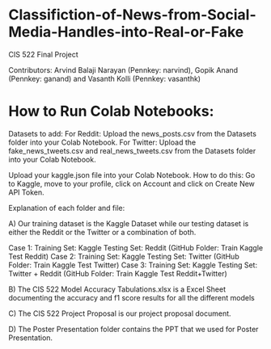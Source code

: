 # Classifiction-of-News-from-Social-Media-Handles-into-Real-or-Fake
CIS 522 Final Project

Contributors: Arvind Balaji Narayan (Pennkey: narvind), Gopik Anand (Pennkey: ganand) and Vasanth Kolli (Pennkey: vasanthk)

# How to Run Colab Notebooks:

Datasets to add: 
For Reddit: Upload the news_posts.csv from the Datasets folder into your Colab Notebook.
For Twitter: Upload the fake_news_tweets.csv and real_news_tweets.csv from the Datasets folder into your Colab Notebook.

Upload your kaggle.json file into your Colab Notebook. How to do this: Go to Kaggle, move to your profile, click on Account and click on Create New API Token.

Explanation of each folder and file:

A) Our training dataset is the Kaggle Dataset while our testing dataset is either the Reddit or the Twitter or a combination of both. 

Case 1: Training Set: Kaggle Testing Set: Reddit (GitHub Folder: Train Kaggle Test Reddit)
Case 2: Training Set: Kaggle Testing Set: Twitter (GitHub Folder: Train Kaggle Test Twitter)
Case 3: Training Set: Kaggle Testing Set: Twitter + Reddit (GitHub Folder: Train Kaggle Test Reddit+Twitter)

B) The CIS 522 Model Accuracy Tabulations.xlsx is a Excel Sheet documenting the accuracy and f1 score results for all the different models

C) The CIS 522 Project Proposal is our project proposal document. 

D) The Poster Presentation folder contains the PPT that we used for Poster Presentation. 


